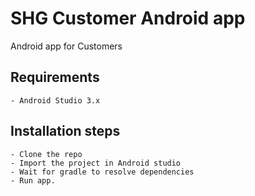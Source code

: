 # SHG Customer Android app


Android app for Customers


## Requirements
	- Android Studio 3.x

## Installation steps
	- Clone the repo
	- Import the project in Android studio
	- Wait for gradle to resolve dependencies
	- Run app.